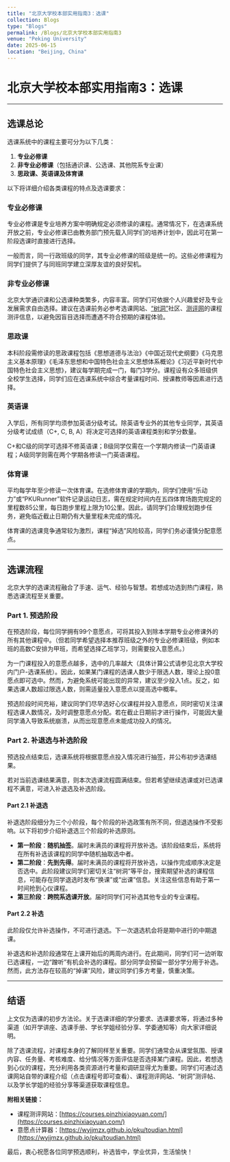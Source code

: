 ```yaml
---
title: "北京大学校本部实用指南3：选课"
collection: Blogs
type: "Blogs"
permalink: /Blogs/北京大学校本部实用指南3
venue: "Peking University"
date: 2025-06-15
location: "Beijing, China"
---
```


# 北京大学校本部实用指南3：选课

---

## 选课总论

选课系统中的课程主要可分为以下几类：

1.  **专业必修课**
2.  **非专业必修课**（包括通识课、公选课、其他院系专业课）
3.  **思政课、英语课及体育课**

以下将详细介绍各类课程的特点及选课要求：

### 专业必修课

专业必修课是专业培养方案中明确规定必须修读的课程。通常情况下，在选课系统开放之前，专业必修课已由教务部门预先载入同学们的培养计划中，因此可在第一阶段选课时直接进行选择。

一般而言，同一行政班级的同学，其专业必修课的班级是统一的。这些必修课程为同学们提供了与同班同学建立深厚友谊的良好契机。

### 非专业必修课

北京大学通识课和公选课种类繁多，内容丰富。同学们可依据个人兴趣爱好及专业发展需求自由选择。建议在选课前务必参考选课网站、[“树洞”](https://treehole.pku.edu.cn/web/)社区、[测评网](https://courses.pinzhixiaoyuan.com/)的课程测评信息，以避免因盲目选择而遭遇不符合预期的课程体验。

### 思政课

本科阶段需修读的思政课程包括《思想道德与法治》《中国近现代史纲要》《马克思主义基本原理》《毛泽东思想和中国特色社会主义思想体系概论》《习近平新时代中国特色社会主义思想》，建议每学期完成一门，每门3学分。课程设有众多班级供全校学生选择，同学们应在选课系统中综合考量课程时间、授课教师等因素进行选择。

### 英语课

入学后，所有同学均须参加英语分级考试。除英语专业外的其他专业同学，其英语分级考试成绩（C+, C, B, A）将决定可选择的英语课程类别和学分数量。

C+和C级的同学可选择不修英语课；B级同学仅需在一个学期内修读一门英语课程；A级同学则需在两个学期各修读一门英语课程。

### 体育课

平均每学年至少修读一次体育课。在选修体育课的学期内，同学们使用“乐动力”或“PKURunner”软件记录运动日志，需在规定时间内在五四体育场跑完规定的里程数85公里，每日跑步里程上限为10公里。因此，请同学们合理规划跑步任务，避免临近截止日期仍有大量里程未完成的情况。

体育课的选课竞争通常较为激烈，课程“掉选”风险较高，同学们务必谨慎分配意愿点。

---

## 选课流程

北京大学的选课流程融合了手速、运气、经验与智慧。若想成功选到热门课程，熟悉选课流程至关重要。

### Part 1. 预选阶段

在预选阶段，每位同学拥有99个意愿点，可将其投入到除本学期专业必修课外的所有其他课程中。（但若同学希望选择本推荐班级之外的专业必修课班级，例如本班的高数C安排为甲班，而希望选择乙班学习，则需要投入意愿点。）

为一门课程投入的意愿点越多，选中的几率越大（具体计算公式请参见北京大学校内门户-选课系统）。因此，如果某门课程的选课人数少于限选人数，理论上投0意愿点即可选中。然而，为避免系统可能出现的异常，建议至少投入1点。反之，如果选课人数超过限选人数，则需适量投入意愿点以提高选中概率。

预选阶段时间充裕，建议同学们尽早选好心仪课程并投入意愿点，同时密切关注课程选课人数情况，及时调整意愿点分配。若在截止日期前才进行操作，可能因大量同学涌入导致系统崩溃，从而出现意愿点未能成功投入的情况。

### Part 2. 补退选与补选阶段

预选投点结束后，选课系统将根据意愿点投入情况进行抽签，并公布初步选课结果。

若对当前选课结果满意，则本次选课流程圆满结束。但若希望继续选课或对已选课程不满意，可进入补退选及补选阶段。

#### Part 2.1 补退选

补退选阶段细分为三个小阶段，每个阶段的补选政策有所不同，但退选操作不受影响。以下将初步介绍补退选三个阶段的补选原则。

* **第一阶段**：**随机抽签**。届时未满员的课程将开放补选。该阶段结束后，系统将在所有补选该课程的同学中随机抽取选中者。
* **第二阶段**：**先到先得**。届时未满员的课程将开放补选，以操作完成顺序决定是否选中。此阶段建议同学们密切关注“树洞”等平台，搜索期望补选的课程信息，可能存在同学退选时发布“换课”或“出课”信息。关注这些信息有助于第一时间抢到心仪课程。
* **第三阶段**：**跨院系选课开放**。届时同学们可补选其他专业的专业课程。

#### Part 2.2 补选

此阶段仅允许补选操作，不可进行退选。下一次退选机会将是期中进行的中期退课。

补退选和补选阶段通常在上课开始后的两周内进行。在此期间，同学们可一边听取已选课程，一边“蹭听”有机会补选的课程。部分同学会预留一部分学分用于补选。然而，此方法存在较高的“掉课”风险，建议同学们多方考量，慎重决策。

---

## 结语

上文仅为选课的初步方法论。关于选课详细的学分要求、选课要求等，将通过多种渠道（如开学讲座、选课手册、学长学姐经验分享、学委通知等）向大家详细说明。

除了选课流程，对课程本身的了解同样至关重要。同学们通常会从课堂氛围、授课内容、任务量、考核难度、给分情况等方面评估是否选择某门课程。因此，若想选到心仪的课程，充分利用各类资源进行考量和调研显得尤为重要。同学们可通过选课网站自带的课程介绍（点击课程号即可查看）、课程测评网站、“树洞”测评帖、以及学长学姐的经验分享等渠道获取课程信息。

**附相关链接：**
* 课程测评网站：[https://courses.pinzhixiaoyuan.com/](https://courses.pinzhixiaoyuan.com/)
* 意愿点计算器：[https://wyjjmzx.github.io/pku/toudian.html](https://wyjjmzx.github.io/pku/toudian.html)

最后，衷心祝愿各位同学预选顺利，补选皆中，学业优异，生活愉快！
